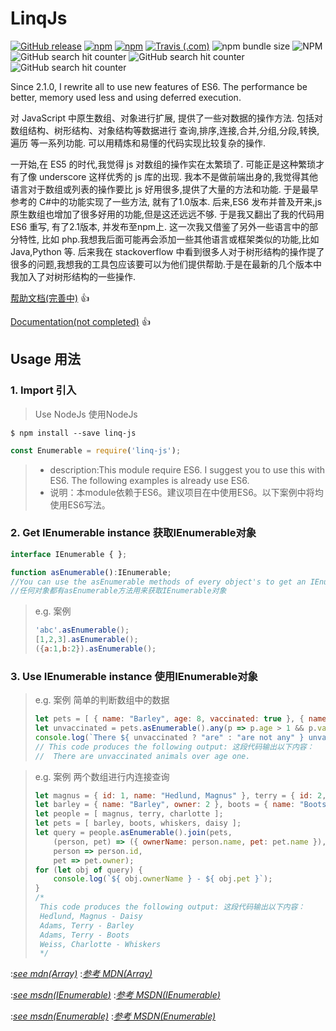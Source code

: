 # LinqJs

[![GitHub release](https://img.shields.io/github/release/wm123450405/linqjs)](https://github.com/wm123450405/linqjs)
[![npm](https://img.shields.io/npm/v/linq-js)](https://www.npmjs.com/package/linq-js)
[![npm](https://img.shields.io/npm/dm/linq-js)](https://www.npmjs.com/package/linq-js)
[![Travis (.com)](https://img.shields.io/travis/com/wm123450405/linqjs)](https://travis-ci.com/wm123450405/linqjs)
![npm bundle size](https://img.shields.io/bundlephobia/min/linq-js)
![NPM](https://img.shields.io/npm/l/linq-js)
![GitHub search hit counter](https://img.shields.io/github/search/wm123450405/linqjs/array)
![GitHub search hit counter](https://img.shields.io/github/search/wm123450405/linqjs/tree)
![GitHub search hit counter](https://img.shields.io/github/search/wm123450405/linqjs/enumerable)

Since 2.1.0, I rewrite all to use new features of ES6. The performance be better, memory used less and using deferred execution.

对 JavaScript 中原生数组、对象进行扩展, 提供了一些对数据的操作方法.
包括对数组结构、树形结构、对象结构等数据进行 查询,排序,连接,合并,分组,分段,转换,遍历 等一系列功能.
可以用精炼和易懂的代码实现比较复杂的操作.

一开始,在 ES5 的时代,我觉得 js 对数组的操作实在太繁琐了. 可能正是这种繁琐才有了像 underscore 这样优秀的 js 库的出现.
我本不是做前端出身的,我觉得其他语言对于数组或列表的操作要比 js 好用很多,提供了大量的方法和功能. 于是最早参考的 C#中的功能实现了一些方法, 就有了1.0版本.
后来,ES6 发布并普及开来,js 原生数组也增加了很多好用的功能,但是这还远远不够.
于是我又翻出了我的代码用 ES6 重写, 有了2.1版本, 并发布至npm上. 这一次我又借鉴了另外一些语言中的部分特性, 比如 php.我想我后面可能再会添加一些其他语言或框架类似的功能,比如 Java,Python 等.
后来我在 stackoverflow 中看到很多人对于树形结构的操作提了很多的问题,我想我的工具包应该要可以为他们提供帮助.于是在最新的几个版本中我加入了对树形结构的一些操作.


[帮助文档(完善中)](https://wm123450405.gitee.io/linqjs/#/zh-cn) :+1:

[Documentation(not completed)](http://wm123450405.github.io/linqjs/#/en-us) :+1:

## Usage 用法

### 1. Import 引入

> Use NodeJs 使用NodeJs
```
$ npm install --save linq-js
```
```javascript
const Enumerable = require('linq-js');
```
> * description:This module require ES6. I suggest you to use this with ES6. The following examples is already use ES6.
> * 说明：本module依赖于ES6。建议项目在中使用ES6。以下案例中将均使用ES6写法。

### 2. Get IEnumerable instance 获取IEnumerable对象

```typescript
interface IEnumerable { };

function asEnumerable():IEnumerable;
//You can use the asEnumerable methods of every object's to get an IEnumerable object;
//任何对象都有asEnumerable方法用来获取IEnumerable对象
```

> e.g. 案例
> ```javascript
> 'abc'.asEnumerable();
> [1,2,3].asEnumerable();
> ({a:1,b:2}).asEnumerable();
> ```

### 3. Use IEnumerable instance 使用IEnumerable对象

> e.g. 案例 简单的判断数组中的数据
> ```javascript
> let pets = [ { name: "Barley", age: 8, vaccinated: true }, { name: "Boots", age: 4, vaccinated: false }, { name: "Whiskers", age: 1, vaccinated: false } ];
> let unvaccinated = pets.asEnumerable().any(p => p.age > 1 && p.vaccinated === false);
> console.log(`There ${ unvaccinated ? "are" : "are not any" } unvaccinated animals over age one.`);
> // This code produces the following output: 这段代码输出以下内容：
> //  There are unvaccinated animals over age one.
> ```

> e.g. 案例 两个数组进行内连接查询
> ```javascript
> let magnus = { id: 1, name: "Hedlund, Magnus" }, terry = { id: 2, name: "Adams, Terry" }, charlotte = { id: 3, name: "Weiss, Charlotte" };
> let barley = { name: "Barley", owner: 2 }, boots = { name: "Boots", owner: 2 }, whiskers = { name: "Whiskers", owner: 3 }, daisy = { name: "Daisy", owner: 1 };
> let people = [ magnus, terry, charlotte ];
> let pets = [ barley, boots, whiskers, daisy ];
> let query = people.asEnumerable().join(pets,
>     (person, pet) => ({ ownerName: person.name, pet: pet.name }),
>     person => person.id,
>     pet => pet.owner);
> for (let obj of query) {
>     console.log(`${ obj.ownerName } - ${ obj.pet }`);
> }
> /*
>  This code produces the following output: 这段代码输出以下内容：
>  Hedlund, Magnus - Daisy
>  Adams, Terry - Barley
>  Adams, Terry - Boots
>  Weiss, Charlotte - Whiskers
>  */
> ```

:*[see mdn(Array)](https://developer.mozilla.org/en-US/docs/Web/JavaScript/Reference/Global_Objects/Array)*
:*[参考 MDN(Array)](https://developer.mozilla.org/zh-CN/docs/Web/JavaScript/Reference/Global_Objects/Array)*

:*[see msdn(IEnumerable<T>)](https://msdn.microsoft.com/en-us/library/ckzcawb8(v=vs.110).aspx)*
:*[参考 MSDN(IEnumerable<T>)](https://msdn.microsoft.com/zh-cn/library/ckzcawb8(v=vs.110).aspx)*

:*[see msdn(Enumerable)](https://msdn.microsoft.com/en-us/library/system.linq.enumerable_methods(v=vs.110).aspx)*
:*[参考 MSDN(Enumerable)](https://msdn.microsoft.com/zh-cn/library/system.linq.enumerable_methods(v=vs.110).aspx)*
